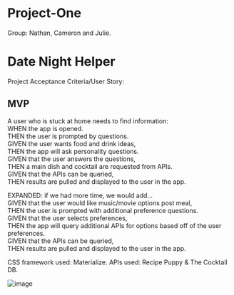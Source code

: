 # Project-One
Group: Nathan, Cameron and Julie.<br/>

# Date Night Helper
Project Acceptance Criteria/User Story:<br/> 

## MVP<br/>

A user who is stuck at home needs to find information:<br/> 
WHEN the app is opened.<br/>
THEN the user is prompted by questions.<br/>
GIVEN the user wants food and drink ideas,<br/>
THEN the app will ask personality questions.<br/>
GIVEN that the user answers the questions,<br/>
THEN a main dish and cocktail are requested from APIs.<br/> 
GIVEN that the APIs can be queried,<br/>
THEN results are pulled and displayed to the user in the app.<br/>

EXPANDED: if we had more time, we would add...<br/>
GIVEN that the user would like music/movie options post meal,<br/>
THEN the user is prompted with additional preference questions.<br/>
GIVEN that the user selects preferences,<br/>
THEN the app will query additional APIs for options based off of the user preferences.<br/>
GIVEN that the APIs can be queried,<br/>
THEN results are pulled and displayed to the user in the app.<br/>

CSS framework used: Materialize.
APIs used: Recipe Puppy & The Cocktail DB.

![image](https://user-images.githubusercontent.com/60047114/79532322-9761b980-8029-11ea-896b-ae651ddb0372.png)
